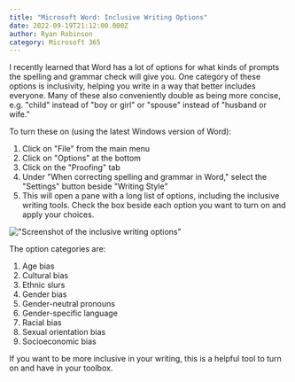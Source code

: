 ```yaml
---
title: "Microsoft Word: Inclusive Writing Options"
date: 2022-09-19T21:12:00.000Z
author: Ryan Robinson
category: Microsoft 365
---
```


I recently learned that Word has a lot of options for what kinds of prompts the spelling and grammar check will give you. One category of these options is inclusivity, helping you write in a way that better includes everyone. Many of these also conveniently double as being more concise, e.g. "child" instead of "boy or girl" or "spouse" instead of "husband or wife."

To turn these on (using the latest Windows version of Word):

1. Click on "File" from the main menu
2. Click on "Options" at the bottom
3. Click on the "Proofing" tab
4. Under "When correcting spelling and grammar in Word," select the "Settings" button beside "Writing Style"
5. This will open a pane with a long list of options, including the inclusive writing tools. Check the box beside each option you want to turn on and apply your choices.

!["Screenshot of the inclusive writing options"](/assets/img/2022/09/word-inclusive-language.png)

The option categories are:

1. Age bias
2. Cultural bias
3. Ethnic slurs
4. Gender bias
5. Gender-neutral pronouns
6. Gender-specific language
7. Racial bias
8. Sexual orientation bias
9. Socioeconomic bias

If you want to be more inclusive in your writing, this is a helpful tool to turn on and have in your toolbox.